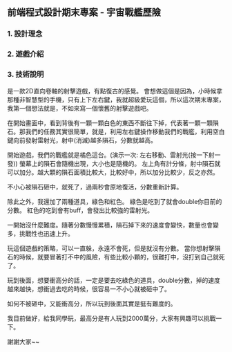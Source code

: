 ## 前端程式設計期末專案 - 宇宙戰艦歷險
### 1.  設計理念

### 2. 遊戲介紹

### 3. 技術說明
是一款2D直向卷軸的射擊遊戲，有點復古的感覺。
會想做這個是因為，小時候拿那種非智慧型的手機，只有上下左右鍵，我就超級愛玩這個，所以這次期末專案，我第一個想法就是，不如來寫一個懷舊的射擊遊戲吧。

在開始畫面中，看到背後有一顆一顆白色的東西不斷往下掉，代表著一顆一顆隕石。那我們的任務其實很簡單，就是，利用左右鍵操作移動我們的戰艦，利用空白鍵向前發射雷射光，射中(消滅)越多隕石，分數就越高。

開始遊戲，我們的戰艦就是橘色這台。(演示一次: 左右移動、雷射光(按一下射一發))
螢幕上的隕石會隨機出現，大小也是隨機的。
左上角有計分條，射中隕石就可以加分。越大顆的隕石面積比較大，比較好中，所以加分比較少，反之亦然。

不小心被隕石砸中，就死了，過兩秒會原地復活，分數重新計算。

除此之外，我還加了兩種道具，綠色和紅色。
綠色是吃到了就會double你目前的分數。
紅色的吃到會有buff，會發出比較強的雷射光。

一開始沒什麼難度。隨著分數慢慢累積，隕石掉下來的速度會變快，數量也會變多，挑戰性也迅速上升。

玩這個遊戲的策略，可以一直躲，永遠不會死，但是就沒有分數。
當你想射擊隕石的時候，就要冒著打不中的風險，有些比較小顆的，很難打中，沒打到自己就死了。

玩到後面，想要衝高分的話，一定是要去吃綠色的道具，double分數，掉的速度越來越快，想衝過去吃的時候，很容易一不小心就被砸中了。

如何不被砸中，又能衝高分，所以玩到後面其實是挺有難度的。

我目前做好，給我同學玩，最高分是有人玩到2000萬分，大家有興趣可以挑戰一下。

謝謝大家~~

